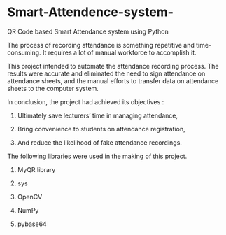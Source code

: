 # Smart-Attendence-system-
QR Code based Smart Attendance system using Python


The process of recording attendance is something repetitive and time-consuming. It requires a lot of manual workforce to accomplish it.

This project intended to automate the attendance recording process. The results were accurate and eliminated the need to sign attendance on attendance sheets, and the manual efforts to transfer data on attendance sheets to the computer system. 

In conclusion, the project had achieved its objectives :

1. Ultimately save lecturers’ time in managing attendance,

2. Bring convenience to students on attendance registration,

3. And reduce the likelihood of fake attendance recordings.


The following libraries were used in the making of this project.

1. MyQR library 

2. sys 
                             
3. OpenCV  
                                     
4. NumPy 

5. pybase64
